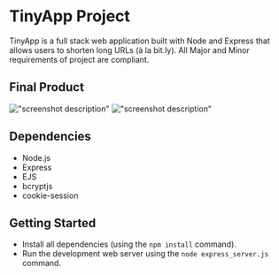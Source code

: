 # TinyApp Project

TinyApp is a full stack web application built with Node and Express that allows users to shorten long URLs (à la bit.ly). All Major and Minor requirements of project are compliant.

## Final Product

!["screenshot description"](#)
!["screenshot description"](#)

## Dependencies

- Node.js
- Express
- EJS
- bcryptjs
- cookie-session

## Getting Started

- Install all dependencies (using the `npm install` command).
- Run the development web server using the `node express_server.js` command.